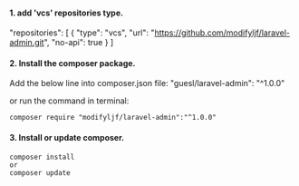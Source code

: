 
#### 1. add 'vcs' repositories type.
"repositories": [
    {
        "type": "vcs",
        "url": "https://github.com/modifyljf/laravel-admin.git",
        "no-api": true
    }
]

#### 2. Install the composer package.
Add the below line into composer.json file:
"guesl/laravel-admin": "^1.0.0"
  
  or run the command in terminal:

    composer require "modifyljf/laravel-admin":"^1.0.0"


#### 3. Install or update composer.
    composer install
    or
    composer update
